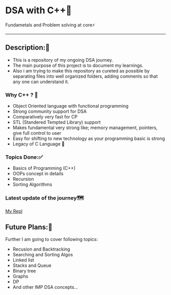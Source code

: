 # DSA with C++🚀
Fundametals and Problem solving at core⚡
<hr>

## Description:📝
- This is a repository of my ongoing DSA journey.
- The main purpose of this project is to document my learnings.
- Also i am trying to make this repository as cureted as possible by separating files into well organized folders, adding comments so that any one can understand it.

### Why C++ ? 🤔
- Object Oriented language with functional programming
- Strong community support for DSA
- Comparatively very fast for CP
- STL (Standered Tempted Library) support
- Makes fundamental very strong like; memory management, pointers, give full control to user
- Easy for shifting to new technology as your programming basic is strong
- Legacy of C Language 👑

### Topics Done:✅
- Basics of Programming (C++)
- OOPs concept in details
- Recursion
- Sorting Algorithms

### Latest update of the journey🗺️
<a href="#">My Repl<a>

## Future Plans:🎯
Further I am going to cover following topics: 
- Recusion and Backtracking
- Searching and Sorting Algos
- Linked list
- Stacks and Queue
- Binary tree
- Graphs
- DP
- And other IMP DSA concepts...

